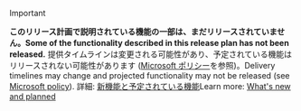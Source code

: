 > [!Important]
> <span data-ttu-id="7c5be-101">**このリリース計画で説明されている機能の一部は、まだリリースされていません。**</span><span class="sxs-lookup"><span data-stu-id="7c5be-101">**Some of the functionality described in this release plan has not been released.**</span></span> <span data-ttu-id="7c5be-102">提供タイムラインは変更される可能性があり、予定されている機能はリリースされない可能性があります ([Microsoft ポリシー](https://go.microsoft.com/fwlink/p/?linkid=2007332)を参照)。</span><span class="sxs-lookup"><span data-stu-id="7c5be-102">Delivery timelines may change and projected functionality may not be released (see [Microsoft policy](https://go.microsoft.com/fwlink/p/?linkid=2007332)).</span></span> <span data-ttu-id="7c5be-103">詳細: [新機能と予定されている機能](/dynamics365-release-plan/2019wave2/dynamics365-commerce/planned-features)</span><span class="sxs-lookup"><span data-stu-id="7c5be-103">Learn more: [What's new and planned](/dynamics365-release-plan/2019wave2/dynamics365-commerce/planned-features)</span></span>
